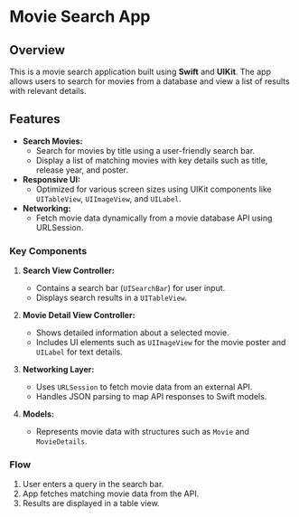 # Movie Search App

## Overview
This is a movie search application built using **Swift** and **UIKit**. The app allows users to search for movies from a database and view a list of results with relevant details.

## Features
- **Search Movies:**
  - Search for movies by title using a user-friendly search bar.
  - Display a list of matching movies with key details such as title, release year, and poster.
- **Responsive UI:**
  - Optimized for various screen sizes using UIKit components like `UITableView`, `UIImageView`, and `UILabel`.
- **Networking:**
  - Fetch movie data dynamically from a movie database API using URLSession.


### Key Components
1. **Search View Controller:**
   - Contains a search bar (`UISearchBar`) for user input.
   - Displays search results in a `UITableView`.

2. **Movie Detail View Controller:**
   - Shows detailed information about a selected movie.
   - Includes UI elements such as `UIImageView` for the movie poster and `UILabel` for text details.

3. **Networking Layer:**
   - Uses `URLSession` to fetch movie data from an external API.
   - Handles JSON parsing to map API responses to Swift models.

4. **Models:**
   - Represents movie data with structures such as `Movie` and `MovieDetails`.

### Flow
1. User enters a query in the search bar.
2. App fetches matching movie data from the API.
3. Results are displayed in a table view.
